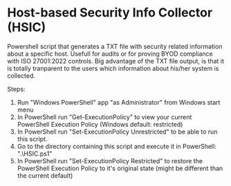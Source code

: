 # Host-based Security Info Collector (HSIC)
Powershell script that generates a TXT file with security related information about a specific host. Usefull for audits or for proving BYOD compliance with ISO 27001:2022 controls.
Big advantage of the TXT file output, is that it is totally tranparent to the users which information about his/her system is collected.

Steps:
1. Run "Windows PowerShell" app "as Administrator" from Windows start menu
2. In PowerShell run "Get-ExecutionPolicy" to view your current PowerShell Execution Policy (Windows default: restricted)
3. In PowerShell run "Set-ExecutionPolicy Unrestricted" to be able to run this script.
4. Go to the directory containing this script and execute it in PowerShell: ".\HSIC.ps1"
5. In PowerShell run "Set-ExecutionPolicy Restricted" to restore the PowerShell Execution Policy to it's original state (might be different than the current default)

